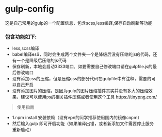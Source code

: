 # gulp-config
这是自己常用的gulp的一个配置信息，包含scss,less编译,保存自动刷新等功能

### 包含功能如下:

*	less,scss编译
*	babel编译es6，同时会生成两个文件夹一个是降级后没有压缩的js的代码，还有一个是降级后压缩的js代码
*	保存刷新，本地会启动3333端口，如要需要自己修改端口请在gulpfile.js的最后修改端口
*	没有添加css的压缩，但是压缩css的部分代码在gulpfile中有注释，需要的可以自己开启
*	没有添加图片的压缩，是因为gulp的图片压缩插件其实并没有多大的压缩效果，建议可以使用ps的相关插件压缩或者使用这个工具 https://tinypng.com/

> 使用指南

* 1.npm install 安装依赖（没有vpn的同学推荐使用国内的镜像cnpm）
* 然后输入gulp 即可开启功能（如果编译出错，或者新添加文件需要停止服务重新启动）
